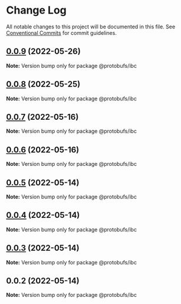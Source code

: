 # Change Log

All notable changes to this project will be documented in this file.
See [Conventional Commits](https://conventionalcommits.org) for commit guidelines.

## [0.0.9](https://github.com/cosmology-finance/proto-registry/compare/@protobufs/ibc@0.0.8...@protobufs/ibc@0.0.9) (2022-05-26)

**Note:** Version bump only for package @protobufs/ibc





## [0.0.8](https://github.com/cosmology-finance/proto-registry/compare/@protobufs/ibc@0.0.7...@protobufs/ibc@0.0.8) (2022-05-25)

**Note:** Version bump only for package @protobufs/ibc





## [0.0.7](https://github.com/cosmology-finance/proto-registry/compare/@protobufs/ibc@0.0.6...@protobufs/ibc@0.0.7) (2022-05-16)

**Note:** Version bump only for package @protobufs/ibc





## [0.0.6](https://github.com/cosmology-finance/proto-registry/compare/@protobufs/ibc@0.0.5...@protobufs/ibc@0.0.6) (2022-05-16)

**Note:** Version bump only for package @protobufs/ibc





## [0.0.5](https://github.com/cosmology-finance/proto-registry/compare/@protobufs/ibc@0.0.4...@protobufs/ibc@0.0.5) (2022-05-14)

**Note:** Version bump only for package @protobufs/ibc





## [0.0.4](https://github.com/cosmology-finance/proto-registry/compare/@protobufs/ibc@0.0.3...@protobufs/ibc@0.0.4) (2022-05-14)

**Note:** Version bump only for package @protobufs/ibc





## [0.0.3](https://github.com/cosmology-finance/proto-registry/compare/@protobufs/ibc@0.0.2...@protobufs/ibc@0.0.3) (2022-05-14)

**Note:** Version bump only for package @protobufs/ibc





## 0.0.2 (2022-05-14)

**Note:** Version bump only for package @protobufs/ibc
